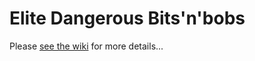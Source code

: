 # Elite Dangerous Bits'n'bobs

Please [see the wiki](https://github.com/ixalon/elitedangerous/wiki/Synuefe-Obelisk-Decoding) for more details...


